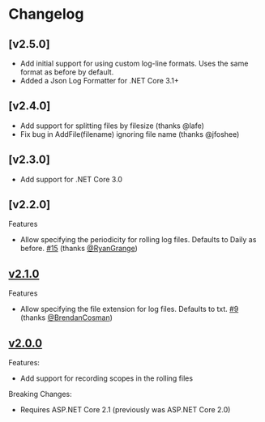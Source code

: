 # Changelog

## [v2.5.0]

* Add initial support for using custom log-line formats. Uses the same format as before by default. 
* Added a Json Log Formatter for .NET Core 3.1+
 
## [v2.4.0]

* Add support for splitting files by filesize (thanks @lafe)
* Fix bug in AddFile(filename) ignoring file name (thanks @jfoshee)

## [v2.3.0]

* Add support for .NET Core 3.0

## [v2.2.0]

Features

* Allow specifying the periodicity for rolling log files. Defaults to Daily as before. [#15](https://github.com/andrewlock/NetEscapades.Extensions.Logging/pull/15) (thanks [@RyanGrange](https://github.com/RyanGrange))

## [v2.1.0]

Features

* Allow specifying the file extension for log files. Defaults to txt. [#9](https://github.com/andrewlock/NetEscapades.Extensions.Logging/issues/9) (thanks [@BrendanCosman](https://github.com/BrendanCosman))

## [v2.0.0]

Features:

* Add support for recording scopes in the rolling files

Breaking Changes:

* Requires ASP.NET Core 2.1 (previously was ASP.NET Core 2.0)

[v2.0.0]: https://github.com/andrewlock/NetEscapades.AspNetCore.SecurityHeaders/compare/v1.1.0...2.0.0
[v2.1.0]: https://github.com/andrewlock/NetEscapades.AspNetCore.SecurityHeaders/compare/v2.0.0...2.1.0
